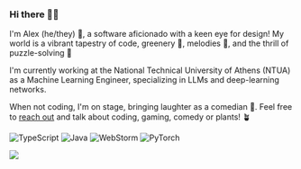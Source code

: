 ### Hi there 🦸👋

I'm Alex (he/they) 🌟, a software aficionado with a keen eye for design! My world is a vibrant tapestry of code, greenery 🌿, melodies 🎵, and the thrill of puzzle-solving 🧩

I'm currently working at the National Technical University of Athens (NTUA) as a Machine Learning Engineer, specializing in LLMs and deep-learning networks. 

When not coding, I'm on stage, bringing laughter as a comedian 🎤. Feel free to [reach out](mailto:alex.arvanitidis0@gmail.com?subject=[GitHub]%20Hello!) and talk about coding, gaming, comedy or plants! 🪴

![TypeScript](https://shields.io/badge/TypeScript-3178C6?logo=TypeScript&logoColor=FFF&style=flat-square)
![Java](https://img.shields.io/badge/Kotlin-ED8B00?style=flat-square&logo=kotlin&logoColor=white)
![WebStorm](https://img.shields.io/badge/IntelliJ-white?logoColor=purple&logo=intellijidea)
![PyTorch](https://img.shields.io/badge/PyTorch-EE4C2C?style=for-the-badge&logo=pytorch&logoColor=white)

![](https://komarev.com/ghpvc/?username=alarv&color=ff69b4)
